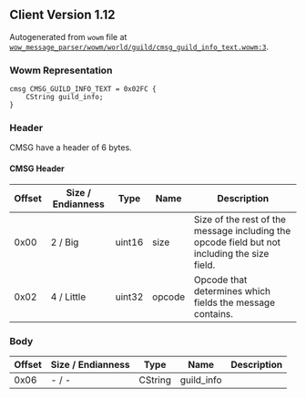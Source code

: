 ## Client Version 1.12

Autogenerated from `wowm` file at [`wow_message_parser/wowm/world/guild/cmsg_guild_info_text.wowm:3`](https://github.com/gtker/wow_messages/tree/main/wow_message_parser/wowm/world/guild/cmsg_guild_info_text.wowm#L3).

### Wowm Representation
```rust,ignore
cmsg CMSG_GUILD_INFO_TEXT = 0x02FC {
    CString guild_info;
}
```
### Header
CMSG have a header of 6 bytes.

#### CMSG Header
| Offset | Size / Endianness | Type   | Name   | Description |
| ------ | ----------------- | ------ | ------ | ----------- |
| 0x00   | 2 / Big           | uint16 | size   | Size of the rest of the message including the opcode field but not including the size field.|
| 0x02   | 4 / Little        | uint32 | opcode | Opcode that determines which fields the message contains.|
### Body
| Offset | Size / Endianness | Type | Name | Description |
| ------ | ----------------- | ---- | ---- | ----------- |
| 0x06 | - / - | CString | guild_info |  |
